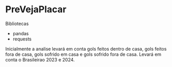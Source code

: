 # PreVejaPlacar

Bibliotecas
- pandas
- requests


Inicialmente a analise levará em conta gols feitos dentro de casa, gols feitos fora de casa, gols sofrido em casa e gols sofrido fora de casa.
Levará em conta o Brasileirao 2023 e 2024.

